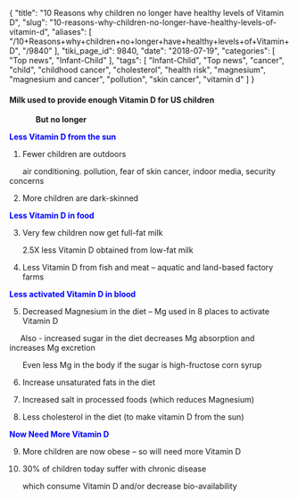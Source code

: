 {
    "title": "10 Reasons why children no longer have healthy levels of Vitamin D",
    "slug": "10-reasons-why-children-no-longer-have-healthy-levels-of-vitamin-d",
    "aliases": [
        "/10+Reasons+why+children+no+longer+have+healthy+levels+of+Vitamin+D",
        "/9840"
    ],
    "tiki_page_id": 9840,
    "date": "2018-07-19",
    "categories": [
        "Top news",
        "Infant-Child"
    ],
    "tags": [
        "Infant-Child",
        "Top news",
        "cancer",
        "child",
        "childhood cancer",
        "cholesterol",
        "health risk",
        "magnesium",
        "magnesium and cancer",
        "pollution",
        "skin cancer",
        "vitamin d"
    ]
}


#### Milk used to provide enough Vitamin D for US children

&nbsp; &nbsp; &nbsp; &nbsp; &nbsp; &nbsp;  **But no longer** 

 **<span style="color:#00F;">Less Vitamin D from the sun</span>** 

1) Fewer children are outdoors 

&nbsp; &nbsp; &nbsp; air conditioning. pollution, fear of skin cancer, indoor media, security concerns

2) More children are dark-skinned

 **<span style="color:#00F;">Less Vitamin D in food</span>** 

3) Very few children now get full-fat milk 

&nbsp; &nbsp; &nbsp; 2.5X less Vitamin D obtained from low-fat milk

4) Less Vitamin D from fish and meat – aquatic and land-based factory farms

 **<span style="color:#00F;">Less activated Vitamin D in blood</span>** 

5) Decreased Magnesium in the diet – Mg used in 8 places to activate Vitamin D

&nbsp; &nbsp; &nbsp;Also - increased sugar in the diet decreases Mg absorption and increases Mg excretion

&nbsp; &nbsp; &nbsp; Even less Mg in the body if the sugar is high-fructose corn syrup

6) Increase unsaturated fats in the diet

7) Increased salt in processed foods (which reduces Magnesium)

8) Less cholesterol in the diet (to make vitamin D from the sun)

 **<span style="color:#00F;">Now Need More Vitamin D</span>** 

9) More children are now obese – so will need more Vitamin D

10) 30% of children today suffer with chronic disease 

&nbsp; &nbsp; &nbsp; which consume Vitamin D and/or decrease bio-availability